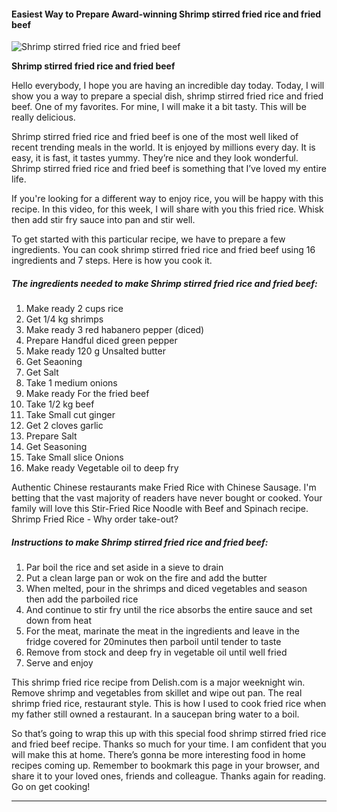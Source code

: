             

#### Easiest Way to Prepare Award-winning Shrimp stirred fried rice and fried beef

![Shrimp stirred fried rice and fried beef](https://img-global.cpcdn.com/recipes/a3b6a76cdba6c50d/751x532cq70/shrimp-stirred-fried-rice-and-fried-beef-recipe-main-photo.jpg)

**Shrimp stirred fried rice and fried beef**

Hello everybody, I hope you are having an incredible day today. Today, I will show you a way to prepare a special dish, shrimp stirred fried rice and fried beef. One of my favorites. For mine, I will make it a bit tasty. This will be really delicious.

Shrimp stirred fried rice and fried beef is one of the most well liked of recent trending meals in the world. It is enjoyed by millions every day. It is easy, it is fast, it tastes yummy. They’re nice and they look wonderful. Shrimp stirred fried rice and fried beef is something that I’ve loved my entire life.

If you're looking for a different way to enjoy rice, you will be happy with this recipe. In this video, for this week, I will share with you this fried rice. Whisk then add stir fry sauce into pan and stir well.

To get started with this particular recipe, we have to prepare a few ingredients. You can cook shrimp stirred fried rice and fried beef using 16 ingredients and 7 steps. Here is how you cook it.

##### The ingredients needed to make Shrimp stirred fried rice and fried beef:

1.  Make ready 2 cups rice
2.  Get 1/4 kg shrimps
3.  Make ready 3 red habanero pepper (diced)
4.  Prepare Handful diced green pepper
5.  Make ready 120 g Unsalted butter
6.  Get Seaoning
7.  Get Salt
8.  Take 1 medium onions
9.  Make ready For the fried beef
10.  Take 1/2 kg beef
11.  Take Small cut ginger
12.  Get 2 cloves garlic
13.  Prepare Salt
14.  Get Seasoning
15.  Take Small slice Onions
16.  Make ready Vegetable oil to deep fry

Authentic Chinese restaurants make Fried Rice with Chinese Sausage. I'm betting that the vast majority of readers have never bought or cooked. Your family will love this Stir-Fried Rice Noodle with Beef and Spinach recipe. Shrimp Fried Rice - Why order take-out?

##### Instructions to make Shrimp stirred fried rice and fried beef:

1.  Par boil the rice and set aside in a sieve to drain
2.  Put a clean large pan or wok on the fire and add the butter
3.  When melted, pour in the shrimps and diced vegetables and season then add the parboiled rice
4.  And continue to stir fry until the rice absorbs the entire sauce and set down from heat
5.  For the meat, marinate the meat in the ingredients and leave in the fridge covered for 20minutes then parboil until tender to taste
6.  Remove from stock and deep fry in vegetable oil until well fried
7.  Serve and enjoy

This shrimp fried rice recipe from Delish.com is a major weeknight win. Remove shrimp and vegetables from skillet and wipe out pan. The real shrimp fried rice, restaurant style. This is how I used to cook fried rice when my father still owned a restaurant. In a saucepan bring water to a boil.

So that’s going to wrap this up with this special food shrimp stirred fried rice and fried beef recipe. Thanks so much for your time. I am confident that you will make this at home. There’s gonna be more interesting food in home recipes coming up. Remember to bookmark this page in your browser, and share it to your loved ones, friends and colleague. Thanks again for reading. Go on get cooking!

* * *